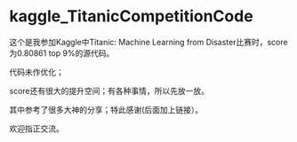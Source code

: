 # kaggle_TitanicCompetitionCode

这个是我参加Kaggle中Titanic: Machine Learning from Disaster比赛时，score为0.80861 top 9%的源代码。

代码未作优化；

score还有很大的提升空间；有各种事情，所以先放一放。

其中参考了很多大神的分享；特此感谢(后面加上链接）。

欢迎指正交流。
